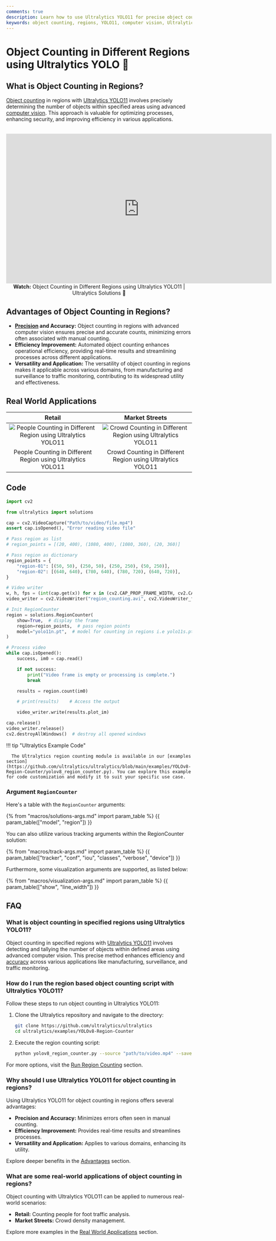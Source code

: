 ```yaml
---
comments: true
description: Learn how to use Ultralytics YOLO11 for precise object counting in specified regions, enhancing efficiency across various applications.
keywords: object counting, regions, YOLO11, computer vision, Ultralytics, efficiency, accuracy, automation, real-time, applications, surveillance, monitoring
---
```


# Object Counting in Different Regions using Ultralytics YOLO 🚀

## What is Object Counting in Regions?

[Object counting](../guides/object-counting.md) in regions with [Ultralytics YOLO11](https://github.com/ultralytics/ultralytics/) involves precisely determining the number of objects within specified areas using advanced [computer vision](https://www.ultralytics.com/glossary/computer-vision-cv). This approach is valuable for optimizing processes, enhancing security, and improving efficiency in various applications.

<p align="center">
  <br>
  <iframe loading="lazy" width="720" height="405" src="https://www.youtube.com/embed/mzLfC13ISF4"
    title="YouTube video player" frameborder="0"
    allow="accelerometer; autoplay; clipboard-write; encrypted-media; gyroscope; picture-in-picture; web-share"
    allowfullscreen>
  </iframe>
  <br>
  <strong>Watch:</strong> Object Counting in Different Regions using Ultralytics YOLO11 | Ultralytics Solutions 🚀
</p>

## Advantages of Object Counting in Regions?

- **[Precision](https://www.ultralytics.com/glossary/precision) and Accuracy:** Object counting in regions with advanced computer vision ensures precise and accurate counts, minimizing errors often associated with manual counting.
- **Efficiency Improvement:** Automated object counting enhances operational efficiency, providing real-time results and streamlining processes across different applications.
- **Versatility and Application:** The versatility of object counting in regions makes it applicable across various domains, from manufacturing and surveillance to traffic monitoring, contributing to its widespread utility and effectiveness.

## Real World Applications

|                                                                                      Retail                                                                                       |                                                                                 Market Streets                                                                                  |
| :-------------------------------------------------------------------------------------------------------------------------------------------------------------------------------: | :-----------------------------------------------------------------------------------------------------------------------------------------------------------------------------: |
| ![People Counting in Different Region using Ultralytics YOLO11](https://github.com/ultralytics/docs/releases/download/0/people-counting-different-region-ultralytics-yolov8.avif) | ![Crowd Counting in Different Region using Ultralytics YOLO11](https://github.com/ultralytics/docs/releases/download/0/crowd-counting-different-region-ultralytics-yolov8.avif) |
|                                                           People Counting in Different Region using Ultralytics YOLO11                                                            |                                                           Crowd Counting in Different Region using Ultralytics YOLO11                                                           |

## Code

```python
import cv2

from ultralytics import solutions

cap = cv2.VideoCapture("Path/to/video/file.mp4")
assert cap.isOpened(), "Error reading video file"

# Pass region as list
# region_points = [(20, 400), (1080, 400), (1080, 360), (20, 360)]

# Pass region as dictionary
region_points = {
    "region-01": [(50, 50), (250, 50), (250, 250), (50, 250)],
    "region-02": [(640, 640), (780, 640), (780, 720), (640, 720)],
}

# Video writer
w, h, fps = (int(cap.get(x)) for x in (cv2.CAP_PROP_FRAME_WIDTH, cv2.CAP_PROP_FRAME_HEIGHT, cv2.CAP_PROP_FPS))
video_writer = cv2.VideoWriter("region_counting.avi", cv2.VideoWriter_fourcc(*"mp4v"), fps, (w, h))

# Init RegionCounter
region = solutions.RegionCounter(
    show=True,  # display the frame
    region=region_points,  # pass region points
    model="yolo11n.pt",  # model for counting in regions i.e yolo11s.pt
)

# Process video
while cap.isOpened():
    success, im0 = cap.read()

    if not success:
        print("Video frame is empty or processing is complete.")
        break

    results = region.count(im0)

    # print(results)    # Access the output

    video_writer.write(results.plot_im)

cap.release()
video_writer.release()
cv2.destroyAllWindows()  # destroy all opened windows
```

!!! tip "Ultralytics Example Code"

      The Ultralytics region counting module is available in our [examples section](https://github.com/ultralytics/ultralytics/blob/main/examples/YOLOv8-Region-Counter/yolov8_region_counter.py). You can explore this example for code customization and modify it to suit your specific use case.

### Argument `RegionCounter`

Here's a table with the `RegionCounter` arguments:

{% from "macros/solutions-args.md" import param_table %} 
{{ param_table(["model", "region"]) }}

You can also utilize various tracking arguments within the RegionCounter solution:

{% from "macros/track-args.md" import param_table %} 
{{ param_table(["tracker", "conf", "iou", "classes", "verbose", "device"]) }}

Furthermore, some visualization arguments are supported, as listed below:

{% from "macros/visualization-args.md" import param_table %} 
{{ param_table(["show", "line_width"]) }}

## FAQ

### What is object counting in specified regions using Ultralytics YOLO11?

Object counting in specified regions with [Ultralytics YOLO11](https://github.com/ultralytics/ultralytics) involves detecting and tallying the number of objects within defined areas using advanced computer vision. This precise method enhances efficiency and [accuracy](https://www.ultralytics.com/glossary/accuracy) across various applications like manufacturing, surveillance, and traffic monitoring.

### How do I run the region based object counting script with Ultralytics YOLO11?

Follow these steps to run object counting in Ultralytics YOLO11:

1. Clone the Ultralytics repository and navigate to the directory:

    ```bash
    git clone https://github.com/ultralytics/ultralytics
    cd ultralytics/examples/YOLOv8-Region-Counter
    ```

2. Execute the region counting script:
    ```bash
    python yolov8_region_counter.py --source "path/to/video.mp4" --save-img
    ```

For more options, visit the [Run Region Counting](https://github.com/ultralytics/ultralytics/blob/main/examples/YOLOv8-Region-Counter/readme.md) section.

### Why should I use Ultralytics YOLO11 for object counting in regions?

Using Ultralytics YOLO11 for object counting in regions offers several advantages:

- **Precision and Accuracy:** Minimizes errors often seen in manual counting.
- **Efficiency Improvement:** Provides real-time results and streamlines processes.
- **Versatility and Application:** Applies to various domains, enhancing its utility.

Explore deeper benefits in the [Advantages](#advantages-of-object-counting-in-regions) section.

### What are some real-world applications of object counting in regions?

Object counting with Ultralytics YOLO11 can be applied to numerous real-world scenarios:

- **Retail:** Counting people for foot traffic analysis.
- **Market Streets:** Crowd density management.

Explore more examples in the [Real World Applications](#real-world-applications) section.
